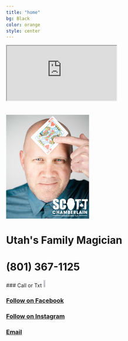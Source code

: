 ```yaml
---
title: "home"
bg: Black
color: orange
style: center
---
```

<!-- Global site tag (gtag.js) - Google Analytics -->

<div class="icontain"><iframe src="https://www.youtube.com/embed/kEF75qdFaDo" allowfullscreen></iframe></div><br><br>

<!--<div class="icontain"><iframe src="//www.youtube.com/embed/VLzeWVlbWoY" allowfullscreen></iframe></div><br><br>-->


<!--<img src="img/GSM.png" alt="Great Scott Magic" width="70%" height="70%">-->

<img src="img/headshot2withlogo.jpg" width="45%" height="45%"/>
<h1>Utah's Family Magician</h1>

<h1>(801) 367-1125</h1>
### Call or Txt
<a href="tel:8013671125"><img src="img/phone icon.png" width="10%" height="10%"></a>


<!--<span class="fa-stack subtlecircle" style="font-size:100px; background:rgba(255,166,0,0.1)">
  <i class="fa fa-circle fa-stack-2x text-white"></i>
  <i class="fa fa-bicycle fa-stack-1x text-orange"></i>
</span>-->

<!--# Magic is my passion!
{: .text-Blue}-->


<!--I love performing magic and giving back to the communities in which I live.-->

### [Follow on Facebook](https://www.facebook.com/scottchamberlainmagic)<br>
### [Follow on Instagram](https://www.instagram.com/scottchamberlainmagic)<br>
### <a href="mailto:scottchamberlainmagic@gmail.com">Email</a><br>
<!--<img src="img/Headshot with logo.jpg" width="40%" height = "40%" alt="Scott Chamberlain">-->
